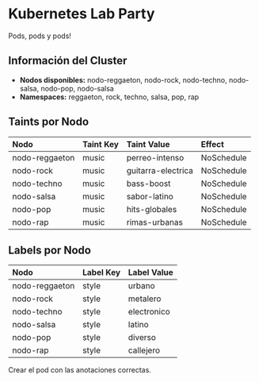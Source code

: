 # Kubernetes Lab Party

Pods, pods y pods!

## Información del Cluster
- **Nodos disponibles:** nodo-reggaeton, nodo-rock, nodo-techno, nodo-salsa, nodo-pop, nodo-salsa
- **Namespaces:** reggaeton, rock, techno, salsa, pop, rap

## Taints por Nodo
| Nodo | Taint Key | Taint Value | Effect |
|:------|:-----------|:-------------|:--------|
| nodo-reggaeton | music | perreo-intenso | NoSchedule |
| nodo-rock | music | guitarra-electrica | NoSchedule |
| nodo-techno | music | bass-boost | NoSchedule |
| nodo-salsa | music | sabor-latino | NoSchedule |
| nodo-pop | music | hits-globales | NoSchedule |
| nodo-rap | music | rimas-urbanas | NoSchedule |


## Labels por Nodo
| Nodo | Label Key | Label Value |
|:------|:-----------|:-------------|
| nodo-reggaeton | style | urbano |
| nodo-rock | style | metalero |
| nodo-techno | style | electronico |
| nodo-salsa | style | latino |
| nodo-pop | style | diverso |
| nodo-rap | style | callejero |


Crear el pod con las anotaciones correctas.